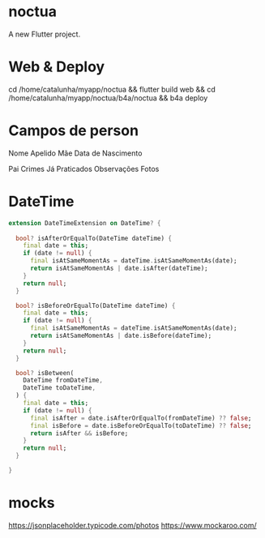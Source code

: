 # noctua

A new Flutter project.


# Web & Deploy

cd /home/catalunha/myapp/noctua && flutter build web && cd /home/catalunha/myapp/noctua/b4a/noctua && b4a deploy

# Campos de person

Nome
Apelido
Mãe
Data de Nascimento

Pai
Crimes Já Praticados
Observações
Fotos


# DateTime
```Dart
extension DateTimeExtension on DateTime? {
  
  bool? isAfterOrEqualTo(DateTime dateTime) {
    final date = this;
    if (date != null) {
      final isAtSameMomentAs = dateTime.isAtSameMomentAs(date);
      return isAtSameMomentAs | date.isAfter(dateTime);
    }
    return null;
  }

  bool? isBeforeOrEqualTo(DateTime dateTime) {
    final date = this;
    if (date != null) {
      final isAtSameMomentAs = dateTime.isAtSameMomentAs(date);
      return isAtSameMomentAs | date.isBefore(dateTime);
    }
    return null;
  }

  bool? isBetween(
    DateTime fromDateTime,
    DateTime toDateTime,
  ) {
    final date = this;
    if (date != null) {
      final isAfter = date.isAfterOrEqualTo(fromDateTime) ?? false;
      final isBefore = date.isBeforeOrEqualTo(toDateTime) ?? false;
      return isAfter && isBefore;
    }
    return null;
  }

}
```


# mocks
https://jsonplaceholder.typicode.com/photos
https://www.mockaroo.com/